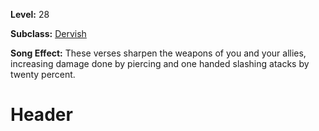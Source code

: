 <!-- TITLE: Song: Verses Of Celerity -->
<!-- SUBTITLE:  -->

**Level:** 28

**Subclass:** [Dervish](dervish)

**Song Effect:** These verses sharpen the weapons of you and your allies, increasing damage done by piercing and one handed slashing atacks by twenty percent.

# Header